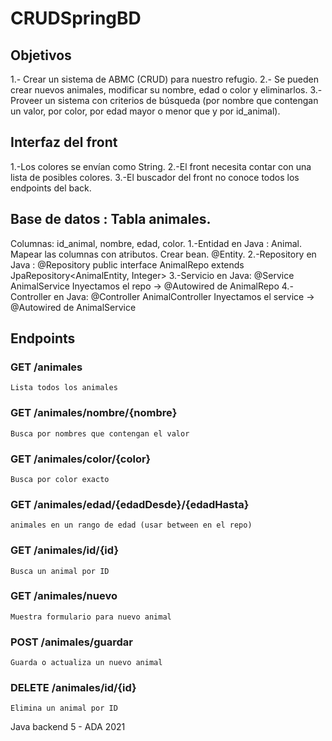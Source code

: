 # CRUDSpringBD

## Objetivos
1.- Crear un sistema de ABMC (CRUD) para nuestro refugio.
2.- Se pueden crear nuevos animales, modificar su nombre, 
edad o color y eliminarlos.
3.- Proveer un sistema con criterios de búsqueda (por nombre 
que contengan un valor, por color, por edad mayor o menor que y por id_animal).

## Interfaz del front
1.-Los colores se envían como String.
2.-El front necesita contar con una lista de posibles colores.
3.-El buscador del front no conoce todos los endpoints del back.

## Base de datos : Tabla animales.
Columnas: id_animal, nombre, edad, color.
1.-Entidad en Java : Animal. Mapear las columnas con atributos.
Crear bean. @Entity.
2.-Repository en Java : @Repository public interface AnimalRepo extends
JpaRepository<AnimalEntity, Integer>
3.-Servicio en Java: @Service AnimalService
Inyectamos el repo -> @Autowired de AnimalRepo
4.-Controller en Java: @Controller AnimalController
Inyectamos el service -> @Autowired de AnimalService

## Endpoints
### GET /animales
    Lista todos los animales    
### GET /animales/nombre/{nombre}
    Busca por nombres que contengan el valor    
### GET /animales/color/{color}
    Busca por color exacto    
### GET /animales/edad/{edadDesde}/{edadHasta}
    animales en un rango de edad (usar between en el repo)    
### GET /animales/id/{id}
    Busca un animal por ID    
### GET /animales/nuevo
    Muestra formulario para nuevo animal    
### POST /animales/guardar
    Guarda o actualiza un nuevo animal    
### DELETE /animales/id/{id}
    Elimina un animal por ID
    
Java backend 5 - ADA 2021

